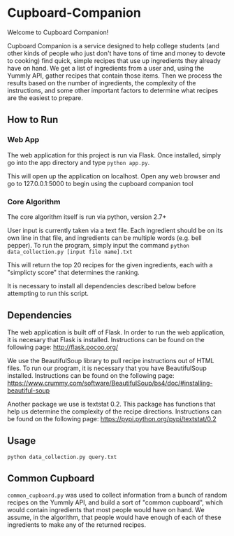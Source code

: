 # Cupboard-Companion
Welcome to Cupboard Companion!

Cupboard Companion is a service designed to help college students (and other kinds of people who just don't have tons of time and money to devote to cooking) find quick, simple recipes that use up ingredients they already have on hand. We get a list of ingredients from a user and, using the Yummly API, gather recipes that contain those items. Then we process the results based on the number of ingredients, the complexity of the instructions, and some other important factors to determine what recipes are the easiest to prepare. 

## How to Run
### Web App
The web application for this project is run via Flask. Once installed, simply go into the app directory and type ```python app.py```.

This will open up the application on localhost. Open any web browser and go to 127.0.0.1:5000 to begin using the cupboard companion tool
### Core Algorithm
The core algorithm itself is run via python, version 2.7+

User input is currently taken via a text file. Each ingredient should be on its own line in that file, and ingredients can be multiple words (e.g. bell pepper). To run the program, simply input the command ```python data_collection.py [input file name].txt```

This will return the top 20 recipes for the given ingredients, each with a "simplicty score" that determines the ranking. 

It is necessary to install all dependencies described below before attempting to run this script.

## Dependencies
The web application is built off of Flask. In order to run the web application, it is necesary that Flask is installed. Instructions can be found on the following page:
http://flask.pocoo.org/

We use the BeautifulSoup library to pull recipe instructions out of HTML files. To run our program, it is necessary that you have BeautifulSoup installed. Instructions can be found on the following page: 
https://www.crummy.com/software/BeautifulSoup/bs4/doc/#installing-beautiful-soup

Another package we use is textstat 0.2. This package has functions that help us determine the complexity of the recipe directions. Instructions can be found on the following page:
https://pypi.python.org/pypi/textstat/0.2

## Usage
```python data_collection.py query.txt```

## Common Cupboard

```common_cupboard.py``` was used to collect information from a bunch of random recipes on the Yummly API, and build a sort of "common cupboard", which would contain ingredients that most people would have on hand. We assume, in the algorithm, that people would have enough of each of these ingredients to make any of the returned recipes.


